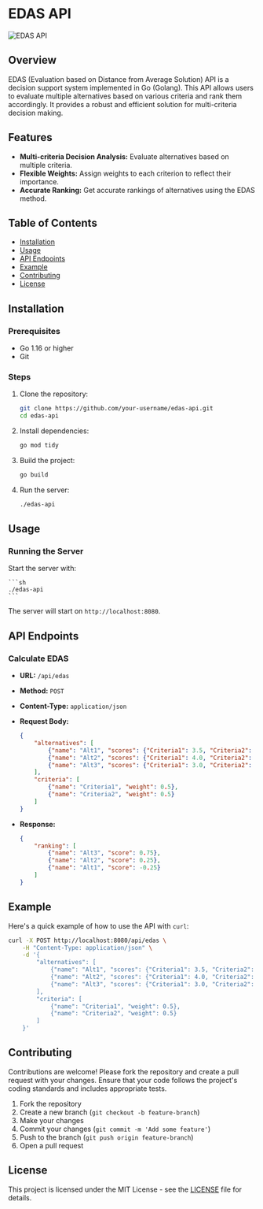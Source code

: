 # EDAS API

![EDAS API](https://img.shields.io/badge/EDAS-API-blue.svg)

## Overview

EDAS (Evaluation based on Distance from Average Solution) API is a decision support system implemented in Go (Golang). This API allows users to evaluate multiple alternatives based on various criteria and rank them accordingly. It provides a robust and efficient solution for multi-criteria decision making.

## Features

- **Multi-criteria Decision Analysis:** Evaluate alternatives based on multiple criteria.
- **Flexible Weights:** Assign weights to each criterion to reflect their importance.
- **Accurate Ranking:** Get accurate rankings of alternatives using the EDAS method.

## Table of Contents

- [Installation](#installation)
- [Usage](#usage)
- [API Endpoints](#api-endpoints)
- [Example](#example)
- [Contributing](#contributing)
- [License](#license)

## Installation

### Prerequisites

- Go 1.16 or higher
- Git

### Steps

1. Clone the repository:

    ```sh
    git clone https://github.com/your-username/edas-api.git
    cd edas-api
    ```

2. Install dependencies:

    ```sh
    go mod tidy
    ```

3. Build the project:

    ```sh
    go build
    ```

4. Run the server:

    ```sh
    ./edas-api
    ```

## Usage

### Running the Server

Start the server with:

    ```sh
    ./edas-api
    ```

The server will start on `http://localhost:8080`.

## API Endpoints

### Calculate EDAS

- **URL:** `/api/edas`
- **Method:** `POST`
- **Content-Type:** `application/json`
- **Request Body:**

    ```json
    {
        "alternatives": [
            {"name": "Alt1", "scores": {"Criteria1": 3.5, "Criteria2": 7.0}},
            {"name": "Alt2", "scores": {"Criteria1": 4.0, "Criteria2": 6.5}},
            {"name": "Alt3", "scores": {"Criteria1": 3.0, "Criteria2": 8.0}}
        ],
        "criteria": [
            {"name": "Criteria1", "weight": 0.5},
            {"name": "Criteria2", "weight": 0.5}
        ]
    }
    ```

- **Response:**

    ```json
    {
        "ranking": [
            {"name": "Alt3", "score": 0.75},
            {"name": "Alt2", "score": 0.25},
            {"name": "Alt1", "score": -0.25}
        ]
    }
    ```

## Example

Here's a quick example of how to use the API with `curl`:

```sh
curl -X POST http://localhost:8080/api/edas \
    -H "Content-Type: application/json" \
    -d '{
        "alternatives": [
            {"name": "Alt1", "scores": {"Criteria1": 3.5, "Criteria2": 7.0}},
            {"name": "Alt2", "scores": {"Criteria1": 4.0, "Criteria2": 6.5}},
            {"name": "Alt3", "scores": {"Criteria1": 3.0, "Criteria2": 8.0}}
        ],
        "criteria": [
            {"name": "Criteria1", "weight": 0.5},
            {"name": "Criteria2", "weight": 0.5}
        ]
    }'
```

## Contributing

Contributions are welcome! Please fork the repository and create a pull request with your changes. Ensure that your code follows the project's coding standards and includes appropriate tests.

1. Fork the repository
2. Create a new branch (`git checkout -b feature-branch`)
3. Make your changes
4. Commit your changes (`git commit -m 'Add some feature'`)
5. Push to the branch (`git push origin feature-branch`)
6. Open a pull request

## License

This project is licensed under the MIT License - see the [LICENSE](LICENSE) file for details.

